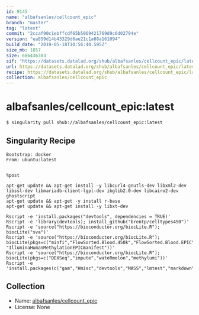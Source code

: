 ```yaml
---
id: 9145
name: "albafsanles/cellcount_epic"
branch: "master"
tag: "latest"
commit: "2ccaf90c1ebffcdf65b5069421769d9c0d02794e"
version: "ea859d14b43329d6ae21c1a88a161094"
build_date: "2019-05-18T10:56:40.595Z"
size_mb: 1857
size: 686436383
sif: "https://datasets.datalad.org/shub/albafsanles/cellcount_epic/latest/2019-05-18-2ccaf90c-ea859d14/ea859d14b43329d6ae21c1a88a161094.simg"
url: https://datasets.datalad.org/shub/albafsanles/cellcount_epic/latest/2019-05-18-2ccaf90c-ea859d14/
recipe: https://datasets.datalad.org/shub/albafsanles/cellcount_epic/latest/2019-05-18-2ccaf90c-ea859d14/Singularity
collection: albafsanles/cellcount_epic
---
```


# albafsanles/cellcount_epic:latest

```bash
$ singularity pull shub://albafsanles/cellcount_epic:latest
```

## Singularity Recipe

```singularity
Bootstrap: docker
From: ubuntu:latest


%post

apt-get update && apt-get install -y libcurl4-gnutls-dev libxml2-dev libssl-dev libmariadb-client-lgpl-dev ibglib2.0-dev libcairo2-dev ghostscript 
apt-get update && apt-get -y install r-base
apt-get update && apt-get install -y libxt-dev 

Rscript -e 'install.packages("devtools", dependencies = TRUE)'
Rscript -e 'library(devtools); install_github("brentp/celltypes450")'   
Rscript -e 'source("https://bioconductor.org/biocLite.R"); biocLite("sva")'
Rscript -e 'source("https://bioconductor.org/biocLite.R"); biocLite(pkgs=c("minfi","FlowSorted.Blood.450k","FlowSorted.Blood.EPIC","IlluminaHumanMethylation450kmanifest", "IlluminaHumanMethylationEPICmanifest"))'
Rscript -e 'source("https://bioconductor.org/biocLite.R"); biocLite(pkgs=c("DEXSeq","impute","wateRmelon","methylumi"))'
Rscript -e 'install.packages(c("gam","Hmisc","devtools","MASS","lmtest","markdown","Cairo","knitr","doParallel","compareGroups","MatrixEQTL","plyr","dplyr","matrixStats","sandwich","ggplot2","glmnet","parallel"))'
```

## Collection

 - Name: [albafsanles/cellcount_epic](https://github.com/albafsanles/cellcount_epic)
 - License: None

